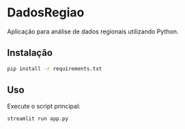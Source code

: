 # DadosRegiao

Aplicação para análise de dados regionais utilizando Python.

## Instalação

```bash
pip install -r requirements.txt
```

## Uso

Execute o script principal:
```bash
streamlit run app.py
```
